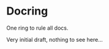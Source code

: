 Docring
========================
One ring to rule all docs.

Very initial draft, nothing to see here...
